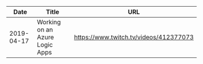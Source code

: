 |   Date     |           Title                 | URL
|----------- | ------------------------------- |-----
| 2019-04-17 | Working on an Azure Logic Apps  | https://www.twitch.tv/videos/412377073

